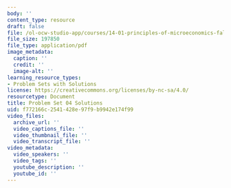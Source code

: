 ```yaml
---
body: ''
content_type: resource
draft: false
file: /ol-ocw-studio-app/courses/14-01-principles-of-microeconomics-fall-2023/mit14_01_f23_pset4sol.pdf
file_size: 197850
file_type: application/pdf
image_metadata:
  caption: ''
  credit: ''
  image-alt: ''
learning_resource_types:
- Problem Sets with Solutions
license: https://creativecommons.org/licenses/by-nc-sa/4.0/
resourcetype: Document
title: Problem Set 04 Solutions
uid: f772166c-2541-428e-97f9-b9942e174f99
video_files:
  archive_url: ''
  video_captions_file: ''
  video_thumbnail_file: ''
  video_transcript_file: ''
video_metadata:
  video_speakers: ''
  video_tags: ''
  youtube_description: ''
  youtube_id: ''
---
```

